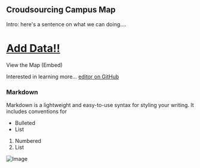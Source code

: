 ## Croudsourcing Campus Map

Intro: here's a sentence on what we can doing....

# [Add Data!!](www.google.com)

View the Map (Embed)

Interested in learning more... [editor on GitHub](https://github.com/ccharmd/UPSCampusMap/edit/master/README.md)


### Markdown

Markdown is a lightweight and easy-to-use syntax for styling your writing. It includes conventions for


- Bulleted
- List

1. Numbered
2. List


![Image](src)

